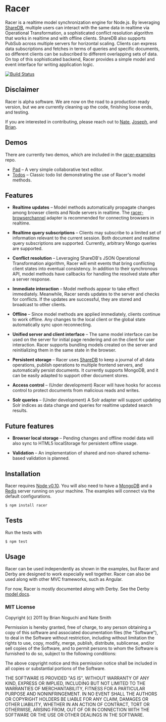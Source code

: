 # Racer

Racer is a realtime model synchronization engine for Node.js. By leveraging [ShareDB](https://github.com/share/sharedb), multiple users can interact with the same data in realtime via Operational Transformation, a sophisticated conflict resolution algorithm that works in realtime and with offline clients. ShareDB also supports PubSub across multiple servers for horizontal scaling. Clients can express data subscriptions and fetches in terms of queries and specific documents, so different clients can be subscribed to different overlapping sets of data. On top of this sophisticated backend, Racer provides a simple model and event interface for writing application logic.

[![Build Status](https://travis-ci.org/derbyjs/racer.svg)](https://travis-ci.org/derbyjs/racer)

## Disclaimer

Racer is alpha software. We are now on the road to a production ready version, but we are currently cleaning up the code, finishing loose ends, and testing.

If you are interested in contributing, please reach out to [Nate](https://github.com/nateps), [Joseph](https://github.com/josephg), and [Brian](https://github.com/bnoguchi).

## Demos

There are currently two demos, which are included in the [racer-examples](https://github.com/derbyjs/racer-examples) repo.

  * [Pad](https://github.com/derbyjs/racer-examples/tree/master/pad) &ndash; A very simple collaborative text editor.
  * [Todos](https://github.com/derbyjs/racer-examples/tree/master/todos) &ndash; Classic todo list demonstrating the use of Racer's model methods.

## Features

  * **Realtime updates** &ndash; Model methods automatically propagate changes among browser clients and Node servers in realtime. The [racer-browserchannel](https://github.com/derbyjs/racer-browserchannel) adapter is recommended for connecting browsers in realtime.

  * **Realtime query subscriptions** &ndash; Clients may subscribe to a limited set of information relevant to the current session. Both document and realtime query subscriptions are supported. Currently, arbitrary Mongo queries are supported.

  * **Conflict resolution** &ndash; Leveraging ShareDB's JSON Operational Transformation algorithm, Racer will emit events that bring conflicting client states into eventual consistency. In addition to their synchronous API, model methods have callbacks for handling the resolved state after a server response.

  * **Immediate interaction** &ndash; Model methods appear to take effect immediately. Meanwhile, Racer sends updates to the server and checks for conflicts. If the updates are successful, they are stored and broadcast to other clients.

  * **Offline** &ndash; Since model methods are applied immediately, clients continue to work offline. Any changes to the local client or the global state automatically sync upon reconnecting.

  * **Unified server and client interface** &ndash; The same model interface can be used on the server for initial page rendering and on the client for user interaction. Racer supports bundling models created on the server and reinitializing them in the same state in the browser.

  * **Persistent storage** &ndash; Racer uses [ShareDB](https://github.com/share/sharedb) to keep a journal of all data operations, publish operations to multiple frontend servers, and automatically persist documents. It currently supports MongoDB, and it can be easily adapted to support other document stores.

  * **Access control** &ndash; (Under development) Racer will have hooks for access control to protect documents from malicious reads and writes.

  * **Solr queries** &ndash; (Under development) A Solr adapter will support updating Solr indices as data change and queries for realtime updated search results.


## Future features

  * **Browser local storage** &ndash; Pending changes and offline model data will also sync to HTML5 localStorage for persistent offline usage.

  * **Validation** &ndash; An implementation of shared and non-shared schema-based validation is planned.


## Installation

Racer requires [Node v0.10](http://nodejs.org/). You will also need to have a [MongoDB](http://docs.mongodb.org/manual/installation/) and a [Redis](http://redis.io/download) server running on your machine. The examples will connect via the default configurations.

```
$ npm install racer
```

## Tests

Run the tests with

```
$ npm test
```

## Usage

Racer can be used independently as shown in the examples, but Racer and Derby are designed to work especially well together. Racer can also be used along with other MVC frameworks, such as Angular.

For now, Racer is mostly documented along with Derby. See the Derby [model docs](http://derbyjs.com/docs/derby-0.6/models).

### MIT License
Copyright (c) 2011 by Brian Noguchi and Nate Smith

Permission is hereby granted, free of charge, to any person obtaining a copy
of this software and associated documentation files (the "Software"), to deal
in the Software without restriction, including without limitation the rights
to use, copy, modify, merge, publish, distribute, sublicense, and/or sell
copies of the Software, and to permit persons to whom the Software is
furnished to do so, subject to the following conditions:

The above copyright notice and this permission notice shall be included in
all copies or substantial portions of the Software.

THE SOFTWARE IS PROVIDED "AS IS", WITHOUT WARRANTY OF ANY KIND, EXPRESS OR
IMPLIED, INCLUDING BUT NOT LIMITED TO THE WARRANTIES OF MERCHANTABILITY,
FITNESS FOR A PARTICULAR PURPOSE AND NONINFRINGEMENT. IN NO EVENT SHALL THE
AUTHORS OR COPYRIGHT HOLDERS BE LIABLE FOR ANY CLAIM, DAMAGES OR OTHER
LIABILITY, WHETHER IN AN ACTION OF CONTRACT, TORT OR OTHERWISE, ARISING FROM,
OUT OF OR IN CONNECTION WITH THE SOFTWARE OR THE USE OR OTHER DEALINGS IN
THE SOFTWARE.
